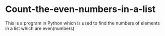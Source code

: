 # Count-the-even-numbers-in-a-list
This is a program in Python which is used to find the numbers of elements in a list which are even(numbers)
